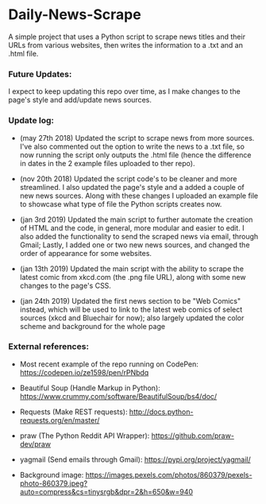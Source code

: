 # Daily-News-Scrape

A simple project that uses a Python script to scrape news titles and their URLs from various websites, then writes the information to a .txt and an .html file.

### Future Updates:
I expect to keep updating this repo over time, as I make changes to the page's style and add/update news sources.

### Update log:

* (may 27th 2018) Updated the script to scrape news from more sources. I've also commented out the option to write the news to a .txt file, so now running the script only outputs the .html file (hence the difference in dates in the 2 example files uploaded to ther repo).

* (nov 20th 2018) Updated the script code's to be cleaner and more streamlined. I also updated the page's style and a added a couple of new news sources. Along with these changes I uploaded an example file to showcase what type of file the Python scripts creates now.

* (jan 3rd 2019) Updated the main script to further automate the creation of HTML and the code, in general, more modular and easier to edit. I also added the functionality to send the scraped news via email, through Gmail; Lastly, I added one or two new news sources, and changed the order of appearance for some websites.

* (jan 13th 2019) Updated the main script with the ability to scrape the latest comic from xkcd.com (the .png file URL), along with some new changes to the page's CSS.

* (jan 24th 2019) Updated the first news section to be "Web Comics" instead, which will be used to link to the latest web comics of select sources (xkcd and Bluechair for now); also largely updated the color scheme and background for the whole page


### External references:

* Most recent example of the repo running on CodePen: https://codepen.io/ze1598/pen/rPNbdq

* Beautiful Soup (Handle Markup in Python): https://www.crummy.com/software/BeautifulSoup/bs4/doc/

* Requests (Make REST requests): http://docs.python-requests.org/en/master/

* praw (The Python Reddit API Wrapper): https://github.com/praw-dev/praw

* yagmail (Send emails through Gmail): https://pypi.org/project/yagmail/

* Background image: https://images.pexels.com/photos/860379/pexels-photo-860379.jpeg?auto=compress&cs=tinysrgb&dpr=2&h=650&w=940